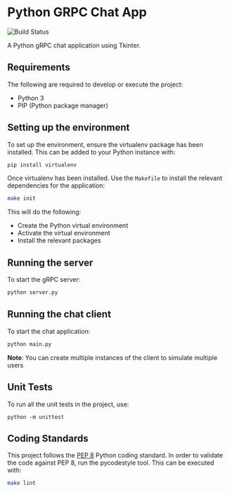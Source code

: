 # Python GRPC Chat App

![Build Status](https://github.com/Ryan95Z/python-grpc-chat-app/workflows/build/badge.svg)

A Python gRPC chat application using Tkinter.

## Requirements

The following are required to develop or execute the project:

* Python 3
* PIP (Python package manager)

## Setting up the environment

To set up the environment, ensure the virtualenv package has been installed. This can be added to your Python instance with:

```bash
pip install virtualenv
```

Once virtualenv has been installed. Use the `Makefile` to  install the relevant dependencies for the application:

```bash
make init
```

This will do the following:

* Create the Python virtual environment
* Activate the virtual environment
* Install the relevant packages

## Running the server

To start the gRPC server:

```bash
python server.py
```

## Running the chat client

To start the chat application:

```bash
python main.py
```

**Note**: You can create multiple instances of the client to simulate multiple users

## Unit Tests

To run all the unit tests in the project, use:

```
python -m unittest
```

## Coding Standards

This project follows the [PEP 8](https://www.python.org/dev/peps/pep-0008/) Python coding standard. In order to validate the code against PEP 8, run the pycodestyle tool. This can be executed with:

```bash
make lint
```